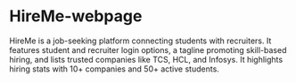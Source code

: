 # HireMe-webpage
HireMe is a job-seeking platform connecting students with recruiters. It features student and recruiter login options, a tagline promoting skill-based hiring, and lists trusted companies like TCS, HCL, and Infosys. It highlights hiring stats with 10+ companies and 50+ active students.
